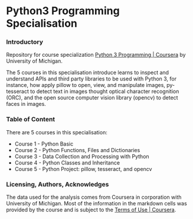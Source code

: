 # Python3 Programming Specialisation 

### Introductory 
Repository for course specialization [Python 3 Programming | Coursera](https://www.coursera.org/specializations/python-3-programming) by University of Michigan. 

The 5 courses in this specialisation introduce learns to inspect and understand APIs and third party libraries to be used with Python 3, for instance, how apply pillow to open, view, and manipulate images, py-tesseract to detect text in images thought optical character recognition (ORC), and the open source computer vision library (opencv) to detect faces in images. 

### Table of Content 
There are 5 courses in this specialisation: 
- Course 1 - Python Basic 
- Course 2 - Python Functions, Files and Dictionaries 
- Course 3 - Data Collection and Processing with Python
- Course 4 - Python Classes and Inheritance
- Course 5 - Python Project: pillow, tesseract, and opencv


### Licensing, Authors, Acknowledges 
The data used for the analysis comes from Coursera in corporation with University of Michigan. Most of the information in the markdown cells was provided by the course and is subject to the [Terms of Use | Coursera](https://www.coursera.org/about/terms). 